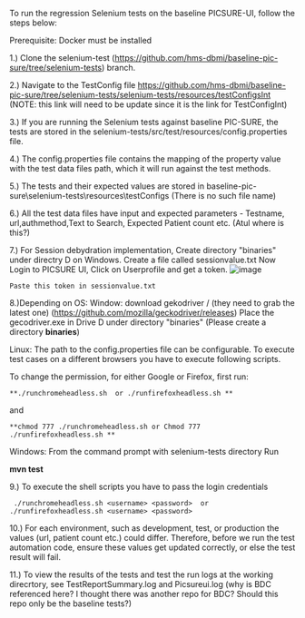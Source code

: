 To run the regression Selenium tests on the baseline PICSURE-UI, follow the steps below:

Prerequisite: Docker must be installed 

1.) Clone the selenium-test (https://github.com/hms-dbmi/baseline-pic-sure/tree/selenium-tests) branch.

2.) Navigate to the TestConfig file https://github.com/hms-dbmi/baseline-pic-sure/tree/selenium-tests/selenium-tests/resources/testConfigsInt   (NOTE: this link will need to be update since it is the link for TestConfigInt) 

3.) If you are running the Selenium tests against baseline PIC-SURE, the tests are stored in the selenium-tests/src/test/resources/config.properties file.

4.) The config.properties file contains the mapping of the property value with the test data files path, which it will run against the test methods. 

5.) The tests and their expected values are stored in baseline-pic-sure\selenium-tests\resources\testConfigs  (There is no such file name) 

6.) All the test data files have input and expected parameters - Testname, url,authmethod,Text to Search, Expected Patient count etc. 
   (Atul where is this?) 
   
7.) For Session debydration implementation, Create directory "binaries" under directry D on Windows. Create a file called sessionvalue.txt
    Now Login to PICSURE UI, Click on Userprofile and get a token. 
    ![image](https://user-images.githubusercontent.com/31655973/232036586-705825ea-041d-4fc8-a304-778ec889e9e4.png)

      
    Paste this token in sessionvalue.txt
     

8.)Depending on OS:  Window: download gekodriver / (they need to grab the latest one) (https://github.com/mozilla/geckodriver/releases) 
                             Place the gecodriver.exe in Drive D under directory "binaries" (Please create a directory **binaries**)                
                             
      
 Linux: The path to the config.properties file can be configurable. To execute test cases on a different browsers you have to execute following 
  scripts.
  
 To change the permission, for either Google or Firefox, first run: 
 ```
 **./runchromeheadless.sh  or ./runfirefoxheadless.sh **
 ```
 and 
 ```
 **chmod 777 ./runchromeheadless.sh or Chmod 777 ./runfirefoxheadless.sh **
 ```
Windows: From the command prompt with selenium-tests directory Run 

**mvn test**


9.) To execute the shell scripts you have to pass the login credentials  
 ```
  ./runchromeheadless.sh <username> <password>	or ./runfirefoxheadless.sh <username> <password>
 ```
 
10.) For each environment, such as development, test, or production the values (url, patient count etc.)
   could differ. Therefore, before we run the test automation code, ensure these values get updated correctly, or else the test result will fail.

11.) To view the results of the tests and test the run logs at the working direcrtory, see TestReportSummary.log and Picsureui.log (why is BDC referenced here? I thought there was another repo for BDC? Should this repo only be the baseline tests?) 
 
 
  
